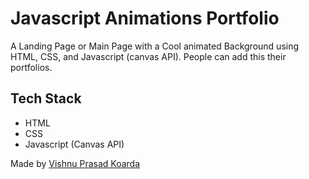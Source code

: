 # Javascript Animations Portfolio
A Landing Page or Main Page with a Cool animated Background using HTML, CSS, and Javascript (canvas API).
People can add this their portfolios.

## Tech Stack
* HTML
* CSS
* Javascript (Canvas API)

Made by [Vishnu Prasad Koarda](https://github.com/vishnuprasad2004)